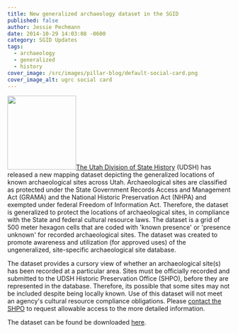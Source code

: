 ```yaml
---
title: New generalized archaeology dataset in the SGID
published: false
author: Jessie Pechmann
date: 2014-10-29 14:03:08 -0600
category: SGID Updates
tags:
  - archaeology
  - generalized
  - history
cover_image: /src/images/pillar-blog/default-social-card.png
cover_image_alt: ugrc social card
---
```


<img src="/images/404.png" alt="" title="ArchGeneralized" width="155" height="167" class="inline-text-left" /><a href="https://heritage.utah.gov/history">The Utah Division of State History</a> (UDSH) has released a new mapping dataset depicting the generalized locations of known archaeological sites across Utah. Archaeological sites are classified as protected under the State Government Records Access and Management Act (GRAMA) and the National Historic Preservation Act (NHPA) and exempted under federal Freedom of Information Act. Therefore, the dataset is generalized to protect the locations of archaeological sites, in compliance with the State and federal cultural resource laws. The dataset is a grid of 500 meter hexagon cells that are coded with 'known presence' or 'presence unknown' for recorded archaeological sites. The dataset was created to promote awareness and utilization (for approved uses) of the ungeneralized, site-specific archaeological site database.

The dataset provides a cursory view of whether an archaeological site(s) has been recorded at a particular area. Sites must be officially recorded and submitted to the UDSH Historic Preservation Office (SHPO), before they are represented in the database. Therefore, its possible that some sites may not be included despite being locally known. Use of this dataset will not meet an agency's cultural resource compliance obligations. Please [contact the SHPO](https://web.archive.org/web/20200426052659/https://history.utah.gov/shpo/) to request allowable access to the more detailed information.

The dataset can be found be downloaded [here](/products/sgid/history/).
